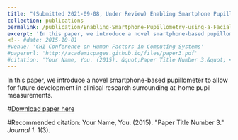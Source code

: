 ```yaml
---
title: "(Submitted 2021-09-08, Under Review) Enabling Smartphone Pupillometry using a Facial Identification Camera in At-Home Environments"
collection: publications
permalink: /publication/Enabling-Smartphone-Pupillometry-using-a-Facial-Identification-Camera-in-At-Home-Environments
excerpt: 'In this paper, we introduce a novel smartphone-based pupillometer to allow for future development in clinical research surrounding at-home pupil measurements.'
<!-- #date: 2015-10-01
#venue: 'CHI Conference on Human Factors in Computing Systems'
#paperurl: 'http://academicpages.github.io/files/paper3.pdf'
#citation: 'Your Name, You. (2015). &quot;Paper Title Number 3.&quot; <i>Journal 1</i>. 1(3).' -->
---
```

In this paper, we introduce a novel smartphone-based pupillometer to allow for future development in clinical research surrounding at-home pupil measurements.

#[Download paper here](http://academicpages.github.io/files/paper3.pdf)

#Recommended citation: Your Name, You. (2015). "Paper Title Number 3." <i>Journal 1</i>. 1(3).
